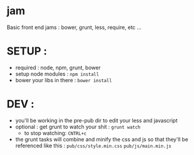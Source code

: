 jam
===

Basic front end jams : bower, grunt, less, require, etc ...


SETUP :
=====
- required : node, npm, grunt, bower
- setup node modules : <code>npm install</code>
- bower your libs in there : <code>bower install</code>

DEV :
====
- you'll be working in the pre-pub dir to edit your less and javascript
- optional : get grunt to watch your shit : <code>grunt watch</code> 
	- to stop watching: <code>CNTRL+c</code>
- the grunt tasks will combine and minify the css and js so that they'll be referenced like this :
	<code>pub/css/style.min.css</code>
	<code>pub/js/main.min.js</code>